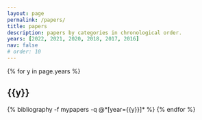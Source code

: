 ```yaml
---
layout: page
permalink: /papers/
title: papers
description: papers by categories in chronological order.
years: [2022, 2021, 2020, 2018, 2017, 2016]
nav: false
# order: 10
---
```

<!-- _pages/publications.md -->
<div class="publications">

{% for y in page.years %}
  <h2 class="year">{{y}}</h2>
  {% bibliography -f mypapers -q @*[year={{y}}]* %}
{% endfor %}

</div>

